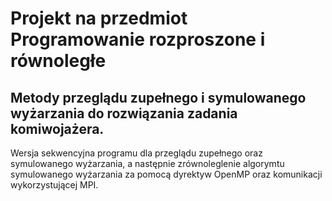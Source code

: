 # Projekt na przedmiot Programowanie rozproszone i równoległe

## Metody przeglądu zupełnego i symulowanego wyżarzania do rozwiązania zadania komiwojażera.

Wersja sekwencyjna programu dla przeglądu zupełnego oraz symulowanego wyżarzania, a następnie zrównoleglenie algorymtu symulowanego wyżarzania za pomocą dyrektyw OpenMP oraz komunikacji wykorzystującej MPI. 

